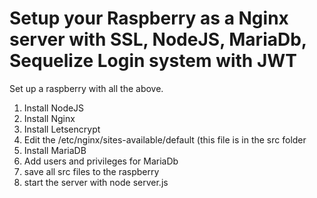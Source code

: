 # Setup your Raspberry as a Nginx server with SSL, NodeJS, MariaDb, Sequelize Login system with JWT

Set up a raspberry with all the above.

1. Install NodeJS
2. Install Nginx
3. Install Letsencrypt
4. Edit the /etc/nginx/sites-available/default (this file is in the src folder
5. Install MariaDB
6. Add users and privileges for MariaDb
7. save all src files to the raspberry
8. start the server with node server.js
